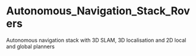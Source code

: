 # Autonomous_Navigation_Stack_Rovers
 Autonomous navigation stack with 3D SLAM, 3D localisation and 2D local and global planners
